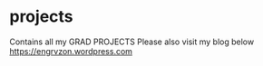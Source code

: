 # projects
 Contains all my GRAD PROJECTS
Please also visit my blog below 
https://engrvzon.wordpress.com
